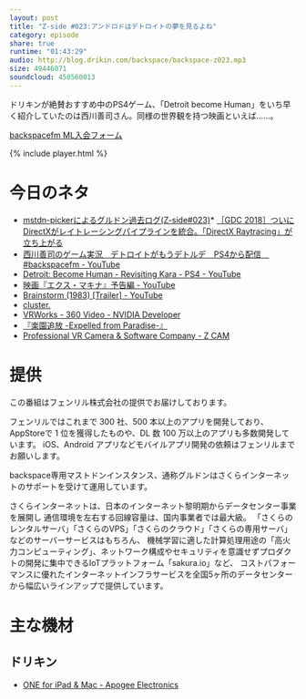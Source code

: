 ```yaml
---
layout: post
title: "Z-side #023:アンドロドはデトロイトの夢を見るよね"
category: episode
share: true
runtime: "01:43:29"
audio: http://blog.drikin.com/backspace/backspace-z023.mp3
size: 49446071
soundcloud: 450560013
---
```


ドリキンが絶賛おすすめ中のPS4ゲーム、「Detroit become Human」をいち早く紹介していたのは西川善司さん。同様の世界観を持つ映画といえば……。

[backspacefm ML入会フォーム](http://backspace.us11.list-manage.com/subscribe?u=09c933bd3997c1d16dbed156a&id=84b6529b91)

{% include player.html %}

# 今日のネタ
* [mstdn-pickerによるグルドン過去ログ(Z-side#023)](https://rbtnn.github.io/mstdn-picker/?instance=mstdn.guru&since_id=100100243431182016&max_id=100100708722418914)* [［GDC 2018］ついにDirectXがレイトレーシングパイプラインを統合。「DirectX Raytracing」が立ち上がる](http://www.4gamer.net/games/033/G003329/20180320141/)
* [西川善司のゲーム実況　デトロイトがもうデトルデ　PS4から配信　#backspacefm - YouTube](https://www.youtube.com/watch?v=oO5eQkbVs2Q)
* [Detroit: Become Human - Revisiting Kara - PS4 - YouTube](https://www.youtube.com/watch?v=RdEjAkvwCzU&feature=youtu.be)
* [映画『エクス・マキナ』予告編 - YouTube](https://www.youtube.com/watch?v=D9UOrMgCfSs&feature=youtu.be)
* [Brainstorm (1983) [Trailer] - YouTube](https://www.youtube.com/watch?v=NNiZP2G-nEM&feature=youtu.be)
* [cluster.](https://cluster.mu/)
* [VRWorks - 360 Video - NVIDIA Developer](https://developer.nvidia.com/vrworks/vrworks-360video)
* [『楽園追放 -Expelled from Paradise-』](http://rakuen-tsuiho.com/)
* [Professional VR Camera & Software Company - Z CAM](http://www.z-cam.com/)


# 提供

この番組はフェンリル株式会社の提供でお届けしております。

フェンリルではこれまで 300 社、500 本以上のアプリを開発しており、AppStoreで 1 位を獲得したものや、DL 数 100 万以上のアプリも多数開発しています。
iOS、Android アプリなどモバイルアプリ開発の依頼はフェンリルまでお願いします。

backspace専用マストドンインスタンス、通称グルドンはさくらインターネットのサポートを受けて運用しています。

さくらインターネットは、日本のインターネット黎明期からデータセンター事業を展開し
通信環境を左右する回線容量は、国内事業者では最大級。
「さくらのレンタルサーバ」「さくらのVPS」「さくらのクラウド」「さくらの専用サーバ」などのサーバーサービスはもちろん、
機械学習に適した計算処理用途の「高火力コンピューティング」、ネットワーク構成やセキュリティを意識せずプロダクトの開発に集中できるIoTプラットフォーム「sakura.io」など、
コストパフォーマンスに優れたインターネットインフラサービスを全国5ヶ所のデータセンターから幅広いラインアップで提供しています。

# 主な機材

## ドリキン
* [ONE for iPad & Mac - Apogee Electronics](http://amzn.to/2DJVyyj)
